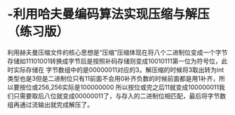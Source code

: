 # -利用哈夫曼编码算法实现压缩与解压（练习版）
利用赫夫曼压缩文件的核心思想是“压缩”压缩体现在将八个二进制位变成一个字节存储如11101001转换成字节后是按照补码存储则变成10010111第一位为符号位，此时实际存储在
字节数组中的是00000011对应的3。解压缩的时候将3取出转为int类型也是3但是二进制位只有11前面不会用0补齐负数的时候前面都是用1补齐，所以要按位或256,256实际是100000000
所以按位或完之后11就变成100000011我们只需要取后八位就变成00000011了，与存入的二进制位相匹配，最后将字节数组再通过流输出就完成解压了。
